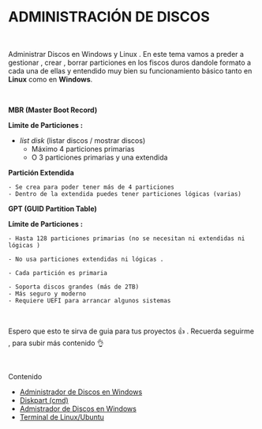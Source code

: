 # ADMINISTRACIÓN DE DISCOS 
<br>

Administrar Discos en Windows y Linux . En este tema vamos a preder a gestionar , crear , borrar particiones en los fiscos duros 
dandole formato a cada una de ellas y entendido muy bien su funcionamiento básico tanto en **Linux** como en **Windows**. 

<br>

**MBR (Master Boot Record)**

**Limite de Particiones :**

 - *list disk* (listar discos / mostrar discos)
    - Máximo 4 particiones primarias 
    - O 3 particiones primarias y una extendida 
      
**Partición Extendida** 

    - Se crea para poder tener más de 4 particiones
    - Dentro de la extendida puedes tener particiones lógicas (varias)  


**GPT (GUID Partition Table)**

**Límite de Particiones :**

    - Hasta 128 particiones primarias (no se necesitan ni extendidas ni lógicas )

    - No usa particiones extendidas ni lógicas .

    - Cada partición es primaria 

    - Soporta discos grandes (más de 2TB)
    - Más seguro y moderno 
    - Requiere UEFI para arrancar algunos sistemas  

<br>

Espero que esto te sirva de guia para tus proyectos :+1: . Recuerda seguirme , para subir más contenido :ok_hand:

<br>

Contenido 
- [Administrador de Discos en Windows](./disk_w/README.md)
- [Diskpart (cmd)](./diskpart_cmd/README.md)
- [Admistrador de Discos en Windows](./disk_unix/README.md)
- [Terminal de Linux/Ubuntu](./cmd.unix/README.md)
